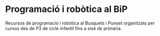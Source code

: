 # Programació i robòtica al BiP
Recursos de programació i robòtica al Busquets i Punset organitzats per cursos des de P3 de cicle infantil fins a sisè de primària.
